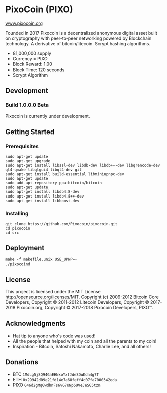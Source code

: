 # PixoCoin (PIXO)
www.pixocoin.org

Founded in 2017 Pixocoin is a decentralized anonymous digital asset built on cryptography with peer-to-peer networking powered by Blockchain technology.  A derivative of bitcoin/litecoin.  Scrypt hashing algorithms.
- 81,000,000 supply
- Currency = PIXO
- Block Reward: 1.00
- Block Time: 120 seconds
- Scrypt Algorithm

## Development
### Build 1.0.0.0 Beta
Pixocoin is currently under development.

## Getting Started 

### Prerequisites

```
sudo apt-get update
sudo apt-get upgrade
sudo apt-get install libssl-dev libdb-dev libdb++-dev libqrencode-dev qt4-qmake libqtgui4 libqt4-dev git
sudo apt-get install build-essential libminiupnpc-dev 
sudo apt-get update
sudo add-apt-repository ppa:bitcoin/bitcoin
sudo apt-get update
sudo apt-get install libdb4.8-dev
sudo apt-get install libdb4.8++-dev
sudo apt-get install libboost-dev
```

### Installing
```
git clone https://github.com/Pixocoin/pixocoin.git
cd pixocoin
cd src
```
## Deployment

```
make -f makefile.unix USE_UPNP=-
./pixocoind
```

## License

This project is licensed under the MIT License http://opensource.org/licenses/MIT.  Copyright (c) 2009-2012 Bitcoin Core Developers, Copyright © 2011-2012 Litecoin Developers, Copyright © 2017-2018 Pixocoin.org, Copyright © 2017-2018 Pixocoin Developers, PIXO™.
## Acknowledgments

* Hat tip to anyone who's code was used!
* All the people that helped with my coin and all the parents to my coin!
* Inspiration - Bitcoin, Satoshi Nakamoto, Charlie Lee, and all others!

## Donations

* BTC ```1MdLg5jSQ94GaEHNxoYxfJdeSDuKdn4g7T```
* ETH ```0x29942d09e21fd14e7a68feff4d07fa7000342eda```
* PIXO ```G46d2gMqGwdhnFs6vG7KNp6UVeJeSG5tzm```


